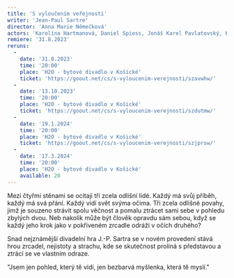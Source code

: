 ```yaml
---
title: 'S vyloučením veřejnosti'
writer: 'Jean-Paul Sartre'
director: 'Anna Marie Němečková'
actors: 'Karolína Hartmanová, Daniel Spiess, Jonáš Karel Pavlatovský, Kateřina Guthová'
remiere: '31.8.2023'
reruns:
  -  
    date: '31.8.2023'
    time: '20:00'
    place: 'H2O - bytové divadlo v Košické'
    ticket: 'https://goout.net/cs/s-vyloucenim-verejnosti/szavwhw/'
  -
    date: '13.10.2023'
    time: '20:00'
    place: 'H2O - bytové divadlo v Košické'
    ticket: 'https://goout.net/cs/s-vyloucenim-verejnosti/szdutmw/'
  -
    date: '19.1.2024'
    time: '20:00'
    place: 'H2O - bytové divadlo v Košické'
    ticket: 'https://goout.net/cs/s-vyloucenim-verejnosti/szjprsw/'
  -
    date: '17.3.2024'
    time: '20:00'
    place: 'H2O - bytové divadlo v Košické'
    available: 20
---
```

Mezi čtyřmi stěnami se ocitají tři zcela odlišní lidé. Každý má svůj příběh, každý má svá přání. Každý vidí svět svýma očima. Tři zcela odlišné povahy, jimž je souzeno strávit spolu věčnost a pomalu ztrácet sami sebe v pohledu zbylých dvou. Neb nakolik může být člověk opravdu sám sebou, když se každý jeho krok jako v pokřiveném zrcadle odráží v očích druhého? 

Snad nejznámější divadelní hra J.-P. Sartra se v novém provedení stává hrou zrcadel, nejistoty a strachu, kde se skutečnost prolíná s představou a ztrácí se ve vlastním odraze.

"Jsem jen pohled, který tě vidí, jen bezbarvá myšlenka, která tě myslí."
